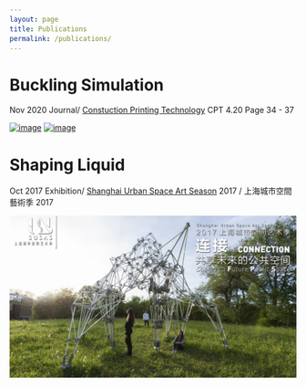 ```yaml
---
layout: page
title: Publications
permalink: /publications/
---
```








# Buckling Simulation
Nov 2020
Journal/ [Constuction Printing Technology][CPT] CPT 4.20 Page 34 - 37

[![image](/assets/publication/BucklingSimulation_01.jpeg)](/assets/publication/BucklingSimulation_01.jpeg)
[![image](/assets/publication/BucklingSimulation_02.jpeg)](/assets/publication/BucklingSimulation_02.jpeg)


# Shaping Liquid
Oct 2017
Exhibition/ [Shanghai Urban Space Art Season][SUSAS] 2017 / 上海城市空間藝術季 2017

[![image](/assets/publication/SUSASoct15_3month.jpg)](/assets/publication/SUSASoct15_3month.jpg)





[CPT]: https://www.cpt-worldwide.com/
[SUSAS]: http://www.susas.com.cn/2017susas/index.html
